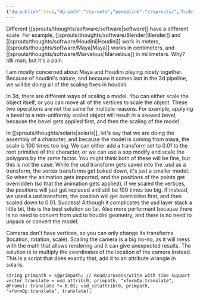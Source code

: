 ```yaml
---
{"dg-publish":true,"dg-path":"/sprouts","permalink":"//sprouts/","hide":true}
---
```


Different [[sprouts/thoughts/software/software\|software]] have a different scale. For example, [[sprouts/thoughts/software/Blender\|Blender]] and [[sprouts/thoughts/software/Houdini\|Houdini]] work in meters, [[sprouts/thoughts/software/Maya\|Maya]] works in centimeters, and [[sprouts/thoughts/software/Marvelous\|Marvelous]] in millimeters. Why? Idk man, but it's a pain. 

I am mostly concerned about Maya and Houdini playing nicely together. Because of houdini's nature, and because it comes last in the 3d pipeline, we will be doing all of the scaling fixes in houdini.

In 3d, there are different ways of scaling a model. You can either scale the object itself, or you can move all of the vertices to scale the object. These two operations are not the same for multiple reasons. For example, applying a bevel to a non-uniformly scaled object will result in a skewed bevel, because the bevel gets applied first, and then the scaling of the model. 

In [[sprouts/thoughts/solaris\|solaris]], let's say that we are doing the assembly of a character, and because the model is coming from maya, the scale is 100 times too big. We can either add a transform set to 0.01 to the root primitive of the character, or we can use a sop modify and scale the polygons by the same factor. You might think both of these will be fine, but this is not the case. While the usd transform gets saved into the .usd as a transform, the vertex transforms get baked down, it's just a smaller model. So when the animation gets imported, and the positions of the points get overridden (so that the animation gets applied), if we scaled the vertices, the positions will just get replaced and still be 100 times too big. If instead, we used a usd transform, the position will get overridden first, and then scaled down to 0.01. Success! Although it complicates the usd layer stack a little bit, this is the best solution so far. Also more performant because there is no need to convert from usd to houdini geometry, and there is no need to unpack or convert the model.

Cameras don't have vertices, so you can only change its transforms (location, rotation, scale).
Scaling the camera is a big no-no, as it will mess with the math that allows rendering and it can give unexpected results. The solution is to multiply the coordinates of the location of the camera instead. This is a script that does exactly that, add it to an attribute wrangle in solaris.

```
string primpath = s@primpath; // Read/process/write with time support vector translate = usd_attrib(0, primpath, "xformOp:translate", @Frame); translate *= 0.01; usd_setattrib(0, primpath, "xformOp:translate", translate);
```
